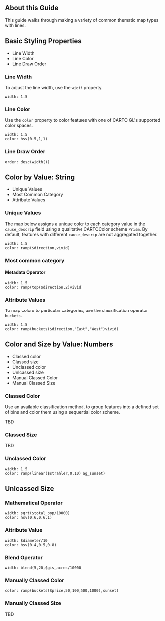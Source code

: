 ## About this Guide

This guide walks through making a variety of common thematic map types with lines.

## Basic Styling Properties

+ Line Width
+ Line Color
+ Line Draw Order

### Line Width

To adjust the line width, use the `width` property.

```
width: 1.5
```

### Line Color
Use the `color` property to color features with one of CARTO GL's supported color spaces.

```
width: 1.5
color: hsv(0.5,1,1)
```

### Line Draw Order

```
order: desc(width())
```

## Color by Value: String
+ Unique Values
+ Most Common Category
+ Attribute Values


### Unique Values  
The map below assigns a unique color to each category value in the `cause_descrip` field using a qualitative CARTOColor scheme `Prism`. By default, features with different `cause_descrip` are not aggregated together. 

```
width: 1.5
color: ramp($direction,vivid)
```

### Most common category

#### Metadata Operator

```
width: 1.5
color: ramp(top($direction,2)vivid)
```

### Attribute Values

To map colors to particular categories, use the classification operator `buckets`.

```
width: 1.5
color: ramp(buckets($direction,"East","West")vivid)
```

## Color and Size by Value: Numbers

+ Classed color
+ Classed size
+ Unclassed color
+ Unlcassed size
+ Manual Classed Color
+ Manual Classed Size		


### Classed Color
Use an available classification method, to group features into a defined set of bins and color them using a sequential color scheme.

TBD

### Classed Size
TBD

### Unclassed Color

```
width: 1.5
color: ramp(linear($strahler,0,10),ag_sunset)
```
## Unlcassed Size

### Mathematical Operator
```
width: sqrt($total_pop/10000)
color: hsv(0.6,0.6,1)
```

### Attribute Value
```
width: $diameter/10
color: hsv(0.4,0.5,0.8)
```

### Blend Operator
```
width: blend(5,20,$gis_acres/10000)
```

### Manually Classed Color

```
color: ramp(buckets($price,50,100,500,1000),sunset)
```

### Manually Classed Size
TBD 